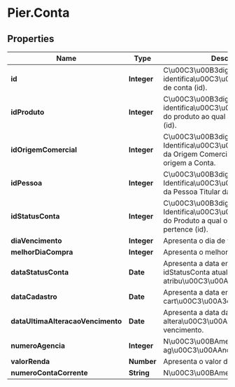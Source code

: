 # Pier.Conta

## Properties
Name | Type | Description | Notes
------------ | ------------- | ------------- | -------------
**id** | **Integer** | C\u00C3\u00B3digo de identifica\u00C3\u00A7\u00C3\u00A3o de conta (id). | [optional] 
**idProduto** | **Integer** | C\u00C3\u00B3digo de identifica\u00C3\u00A7\u00C3\u00A3o do produto ao qual a conta faz parte. (id). | [optional] 
**idOrigemComercial** | **Integer** | C\u00C3\u00B3digo de Identifica\u00C3\u00A7\u00C3\u00A3o da Origem Comercial (id) que deu origem a Conta. | [optional] 
**idPessoa** | **Integer** | C\u00C3\u00B3digo de Identifica\u00C3\u00A7\u00C3\u00A3o da Pessoa Titular da Conta (id). | [optional] 
**idStatusConta** | **Integer** | C\u00C3\u00B3digo de Identifica\u00C3\u00A7\u00C3\u00A3o do Produto a qual o cart\u00C3\u00A3o pertence (id). | [optional] 
**diaVencimento** | **Integer** | Apresenta o dia de vencimento. | [optional] 
**melhorDiaCompra** | **Integer** | Apresenta o melhor dia de compra. | [optional] 
**dataStatusConta** | **Date** | Apresenta a data em que o idStatusConta atual fora atribu\u00C3\u00ADdo para ela. | [optional] 
**dataCadastro** | **Date** | Apresenta a data em que o cart\u00C3\u00A3o foi gerado. | [optional] 
**dataUltimaAlteracaoVencimento** | **Date** | Apresenta a data da ultima altera\u00C3\u00A7\u00C3\u00A3o de vencimento. | [optional] 
**numeroAgencia** | **Integer** | N\u00C3\u00BAmero da ag\u00C3\u00AAncia. | [optional] 
**valorRenda** | **Number** | Apresenta o valor da renda comprovada | [optional] 
**numeroContaCorrente** | **String** | N\u00C3\u00BAmero da conta corrente. | [optional] 



